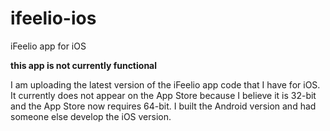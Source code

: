 # ifeelio-ios
iFeelio app for iOS

**this app is not currently functional**

I am uploading the latest version of the iFeelio app code that I have for iOS. It currently does not appear on the App Store
because I believe it is 32-bit and the App Store now requires 64-bit. I built the Android version and had someone else develop
the iOS version.

